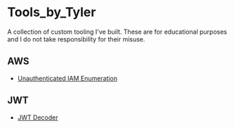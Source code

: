 # Tools_by_Tyler
A collection of custom tooling I've built. These are for educational purposes and I do not take responsibility for their misuse. 

## AWS 
- [Unauthenticated IAM Enumeration](aws_unauthenticated_iam_enumeration/README.md)

## JWT
- [JWT Decoder](jwt_decoder/README.md)
